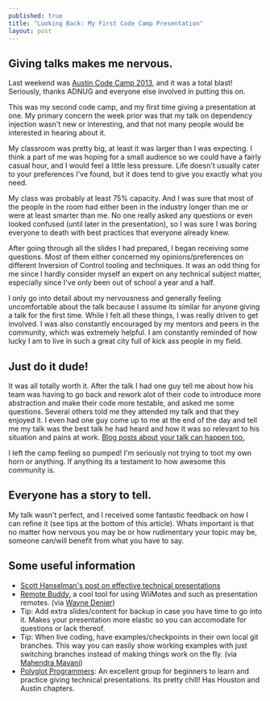 ```yaml
---
published: true
title: "Looking Back: My First Code Camp Presentation"
layout: post
---
```


## Giving talks makes me nervous.

Last weekend was [Austin Code Camp 2013](http://codecamp13.adnug.org/), and it was a total blast! Seriously, thanks ADNUG and everyone else involved in putting this on.

This was my second code camp, and my first time giving a presentation at one. My primary concern the week prior was that my talk on dependency injection wasn't new or interesting, and that not many people would be interested in hearing about it.

My classroom was pretty big, at least it was larger than I was expecting. I think a part of me was hoping for a small audience so we could have a fairly casual hour, and I would feel a little less pressure. Life doesn't usually cater to your preferences I've found, but it does tend to give you exactly what you need.

My class was probably at least 75% capacity. And I was sure that most of the people in the room had either been in the industry longer than me or were at least smarter than me. No one really asked any questions or even looked confused (until later in the presentation), so I was sure I was boring everyone to death with best practices that everyone already knew.

After going through all the slides I had prepared, I began receiving some questions. Most of them either concerned my opinions/preferences on different Inversion of Control tooling and techniques. It was an odd thing for me since I hardly consider myself an expert on any technical subject matter, especially since I've only been out of school a year and a half.

I only go into detail about my nervousness and generally feeling uncomfortable about the talk because I assume its similar for anyone giving a talk for the first time. While I felt all these things, I was really driven to get involved. I was also constantly encouraged by my mentors and peers in the community, which was extremely helpful. I am constantly reminded of how lucky I am to live in such a great city full of kick ass people in my field.

## Just do it dude!

It was all totally worth it. After the talk I had one guy tell me about how his team was having to go back and rework alot of their code to introduce more abstraction and make their code more testable, and asked me some questions. Several others told me they attended my talk and that they enjoyed it. I even had one guy come up to me at the end of the day and tell me my talk was the best talk he had heard and how it was so relevant to his situation and pains at work. [Blog posts about your talk can happen too.](http://tom-jaeschke.blogspot.com/2013/08/i-caught-end-of-talk-by-john-crowe-on.html)

I left the camp feeling so pumped! I'm seriously not trying to toot my own horn or anything. If anything its a testament to how awesome this community is.

## Everyone has a story to tell.

My talk wasn't perfect, and I received some fantastic feedback on how I can refine it (see tips at the bottom of this article). Whats important is that no matter how nervous you may be or how rudimentary your topic may be, someone can/will benefit from what you have to say.

## Some useful information

- [Scott Hanselman's post on effective technical presentations](http://www.hanselman.com/blog/11TopTipsForASuccessfulTechnicalPresentation.aspx)
- [Remote Buddy](http://www.iospirit.com/products/remotebuddy/), a cool tool for using WiiMotes and such as presentation remotes. (via [Wayne Denier](http://rightbrainleft.net/))
- Tip: Add extra slides/content for backup in case you have time to go into it. Makes your presentation more elastic so you can accomodate for questions or lack thereof.
- Tip: When live coding, have examples/checkpoints in their own local git branches. This way you can easily show working examples with just switching branches instead of making things work on the fly. (via [Mahendra Mavani](http://mahendramavani.com))
- [Polyglot Programmers](http://polyglotprogrammers.org/): An excellent group for beginners to learn and practice giving technical presentations. Its pretty chill! Has Houston and Austin chapters.